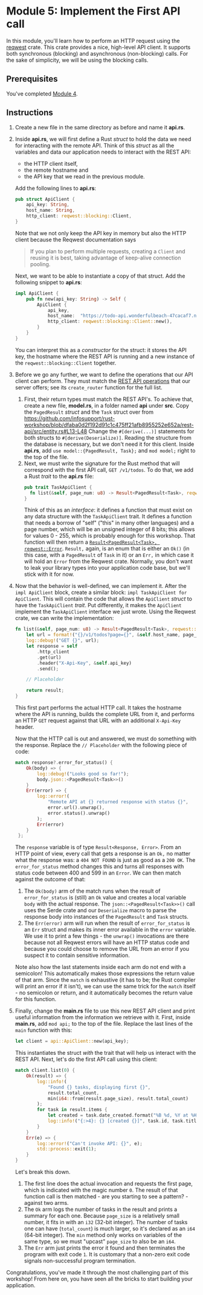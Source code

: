 # Module 5: Implement the First API call

In this module, you'll learn how to perform an HTTP request using the [reqwest](https://docs.rs/reqwest/latest/reqwest/) crate.
This crate provides a nice, high-level API client.
It supports both synchronous (blocking) and asynchronous (non-blocking) calls.
For the sake of simplicity, we will be using the blocking calls.

## Prerequisites

You've completed [Module 4](./step-by-step-4.md).

## Instructions

1. Create a new file in the same directory as before and name it **api.rs**.
2. Inside **api.rs**, we will first define a Rust _struct_ to hold the data we need for interacting with the remote API.
   Think of this _struct_ as all the variables and data our application needs to interact with the REST API:
   * the HTTP client itself, 
   * the remote hostname and
   * the API key that we read in the previous module.

   Add the following lines to **api.rs**:
   ```rs
   pub struct ApiClient {
       api_key: String,
       host_name: String,
       http_client: reqwest::blocking::Client,
   }
   ```
   Note that we not only keep the API key in memory but also the HTTP client because the Reqwest documentation says
   >  If you plan to perform multiple requests, creating a `Client` and reusing it is best, taking advantage of keep-alive connection pooling.
   
   Next, we want to be able to instantiate a copy of that struct.
   Add the following snippet to **api.rs**:
   ```rs
   impl ApiClient {
       pub fn new(api_key: String) -> Self {
           ApiClient {
               api_key,
               host_name:  "https://todo-api.wonderfulbeach-47cacaf7.northeurope.azurecontainerapps.io".to_string(),
               http_client: reqwest::blocking::Client::new(),
           }
       }
   }
   ```
   You can interpret this as a _constructor_ for the struct: it stores the API key, the hostname where the REST API is running and a new instance of the `reqwest::blocking::Client` together.
3. Before we go any further, we want to define the operations that our API client can perform.
   They must match the [REST API operations](../rest-api/src/web.rs) that our server offers; see its `create_router` function for the full list.

   1. First, their return types must match the REST API's.
      To achieve that, create a new file, **model.rs**, in a folder named **api** under **src**.
      Copy the `PagedResult` _struct_ and the `Task` struct over from https://github.com/infosupport/rust-workshop/blob/dfaba0d2f192d91c1c475ff21afb8955252e652a/rest-api/src/entity.rs#L13-L48
      Change the `#[derive(...)]` statements for both structs to `#[derive(Deserialize)]`.
      Reading the structure from the database is necessary, but we don't need it for this client.
      Inside **api.rs**, add `use model::{PagedResult, Task};` and `mod model;` right to the top of the file.
   2. Next, we must write the signature for the Rust method that will correspond with the first API call, `GET /v1/todos`.
      To do that, we add a Rust _trait_ to the **api.rs** file:
      ```rs
      pub trait TaskApiClient {
        fn list(&self, page_num: u8) -> Result<PagedResult<Task>, reqwest::Error>;
      }
      ```
      Think of this as an _interface_: it defines a function that must exist on any data structure with the `TaskApiClient` trait.
      It defines a function that needs a borrow of "self" ("this" in many other languages) and a page number, which will be an unsigned integer of 8 bits; this allows for values 0 - 255, which is probably enough for this workshop.
      That function will then return a [`Result<PagedResult<Task>, reqwest::Error`](https://doc.rust-lang.org/std/result/index.html).
      `Result,` again, is an enum that is either an `Ok()` (in this case, with a `PagedResult` of `Task` in it) or an `Err,` in which case it will hold an `Error` from the Reqwest crate.
      Normally, you don't want to leak your library types into your application code base, but we'll stick with it for now.
4. Now that the behavior is well-defined, we can implement it.
   After the `impl ApiClient` block, create a similar block: `impl TaskApiClient for ApiClient`.
   This will contain the code that allows the `ApiClient` _struct_ to have the `TaskApiClient` _trait_.
   Put differently, it makes the `ApiClient` implement the `TaskApiClient` interface we just wrote.
   Using the Reqwest crate, we can write the implementation:
   ```rs
   fn list(&self, page_num: u8) -> Result<PagedResult<Task>, reqwest::Error> {
       let url = format!("{}/v1/todos?page={}", &self.host_name, page_num);
       log::debug!("GET {}", url);
       let response = self
           .http_client
           .get(url)
           .header("X-Api-Key", &self.api_key)
           .send();

       // Placeholder

       return result;
   }
   ```
   This first part performs the actual HTTP call.
   It takes the hostname where the API is running, builds the complete URL from it, and performs an HTTP `GET` request against that URL with an additional `X-Api-Key` header.
   
   Now that the HTTP call is out and answered, we must do something with the response.
   Replace the `// Placeholder` with the following piece of code:
   ```rs
   match response?.error_for_status() {
       Ok(body) => {
           log::debug!("Looks good so far!");
           body.json::<PagedResult<Task>>()
       }
       Err(error) => {
           log::error!(
               "Remote API at {} returned response with status {}",
               error.url().unwrap(),
               error.status().unwrap()
           );
           Err(error)
       }
    };
   ```
   The `response` variable is of type `Result<Response, Error>`.
   From an HTTP point of view, every call that gets a response is an `Ok,` no matter what the response was: a `404 NOT FOUND` is just as good as a `200 OK`.
   The `error_for_status` method changes this and turns all responses with status code between 400 and 599 in an `Error`.
   We can then match against the outcome of that:
   1. The `Ok(body)` arm of the match runs when the result of `error_for_status` is (still) an `Ok` value and creates a local variable `body` with the actual response.
   The `json::<PagedResult<Task>>()` call uses the Serde crate and our `Deserialize` macro to parse the response body into instances of the `PagedResult` and `Task` structs.
   2. The `Err(error)` arm will run when the result of `error_for_status` is an `Err` struct and makes its inner error available in the `error` variable.
   We use it to print a few things - the `unwrap()` invocations are there because not all Reqwest errors will have an HTTP status code and because you could choose to remove the URL from an error if you suspect it to contain sensitive information. 

   Note also how the last statements inside each arm do not end with a semicolon!
   This automatically makes those expressions the return value of that arm.
   Since the `match` is exhaustive (it has to be; the Rust compiler will print an error if it isn't), we can use the same trick for the `match` itself - no semicolon or return, and it automatically becomes the return value for this function.

5. Finally, change the **main.rs** file to use this new REST API client and print useful information from the information we retrieve with it.
   First, inside **main.rs**, add `mod api;` to the top of the file.
   Replace the last lines of the `main` function with this:
   ```rs
   let client = api::ApiClient::new(api_key);
   ```
   This instantiates the struct _with_ the trait that will help us interact with the REST API.
   Next, let's do the first API call using this client:
   ```rs
   match client.list(0) {
       Ok(result) => {
           log::info!(
               "Found {} tasks, displaying first {}",
               result.total_count,
               min(i64::from(result.page_size), result.total_count)
           );
           for task in result.items {
               let created = task.date_created.format("%B %d, %Y at %H:%M");
               log::info!("{:>4}: {} [created {}]", task.id, task.title, created)
           }
       }
       Err(e) => {
           log::error!("Can't invoke API: {}", e);
           std::process::exit(1);
       }
   }
   ```
   Let's break this down.
   1. The first line does the actual invocation and requests the first page, which is indicated with the magic number `0`.
   The result of that function call is then matched - are you starting to see a pattern? - against two arms.
   2. The `Ok` arm logs the number of tasks in the result and prints a summary for each one.
   Because `page_size` is a relatively small number, it fits in with an `i32` (32-bit integer).
   The number of tasks one can have (`total_count`) is much larger, so it's declared as an `i64` (64-bit integer).
   The `min` method only works on variables of the same type, so we must "upcast" `page_size` to also be an `i64`.
   3. The `Err` arm just prints the error it found and then terminates the program with exit code `1`.
   It is customary that a non-zero exit code signals non-successful program termination.

Congratulations, you've made it through the most challenging part of this workshop!
From here on, you have seen all the bricks to start building your application.
